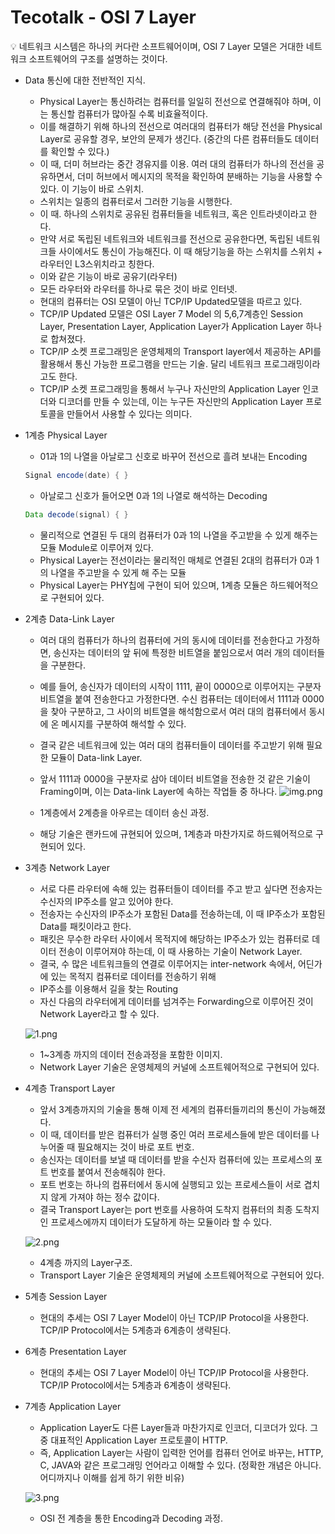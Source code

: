 # Tecotalk - OSI 7 Layer

<aside>
💡 네트워크 시스템은 하나의 커다란 소프트웨어이며, OSI 7 Layer 모델은 거대한 네트워크 소프트웨어의 구조를 설명하는 것이다.

</aside>

- Data 통신에 대한 전반적인 지식.
    - Physical Layer는 통신하려는 컴퓨터를 일일히 전선으로 연결해줘야 하며, 이는 통신할 컴퓨터가 많아질 수록 비효율적이다.
    - 이를 해결하기 위해 하나의 전선으로 여러대의 컴퓨터가 해당 전선을 Physical Layer로 공유할 경우, 보안의 문제가 생긴다. (중간의 다른 컴퓨터들도 데이터를 확인할 수 있다.)
    - 이 때, 더미 허브라는 중간 경유지를 이용. 여러 대의 컴퓨터가 하나의 전선을 공유하면서, 더미 허브에서 메시지의 목적을 확인하여 분배하는 기능을 사용할 수 있다. 이 기능이 바로 스위치.
    - 스위치는 일종의 컴퓨터로서 그러한 기능을 시행한다.
    - 이 때. 하나의 스위치로 공유된 컴퓨터들을 네트워크, 혹은 인트라넷이라고 한다.
    - 만약 서로 독립된 네트워크와 네트워크를 전선으로 공유한다면, 독립된 네트워크들 사이에서도 통신이 가능해진다. 이 때 해당기능을 하는 스위치를 스위치 + 라우터인 L3스위치라고 칭한다.
    - 이와 같은 기능이 바로 공유기(라우터)
    - 모든 라우터와 라우터를 하나로 묶은 것이 바로 인터넷.
    - 현대의 컴퓨터는 OSI 모델이 아닌 TCP/IP Updated모델을 따르고 있다.
    - TCP/IP Updated 모델은 OSI Layer 7 Model 의 5,6,7계층인 Session Layer, Presentation Layer, Application Layer가 Application Layer 하나로 합쳐졌다.
    - TCP/IP 소켓 프로그래밍은 운영체제의 Transport layer에서 제공하는 API를 활용해서 통신 가능한 프로그램을 만드는 기술. 달리 네트워크 프로그래밍이라고도 한다.
    - TCP/IP 소켓 프로그래밍을 통해서 누구나 자신만의 Application Layer 인코더와 디코더를 만들 수 있는데, 이는 누구든 자신만의 Application Layer 프로토콜을 만들어서 사용할 수 있다는 의미다.
- 1계층 Physical Layer
    - 01과 1의 나열을 아날로그 신호로 바꾸어 전선으로 흘려 보내는 Encoding
    
    ```java
    Signal encode(date) { }
    ```
    
    - 아날로그 신호가 들어오면 0과 1의 나열로 해석하는 Decoding
    
    ```java
    Data decode(signal) { }
    ```
    
    - 물리적으로 연결된 두 대의 컴퓨터가 0과 1의 나열을 주고받을 수 있게 해주는 모듈 Module로 이루어져 있다.
    - Physical Layer는 전선이라는 물리적인 매체로 연결된 2대의 컴퓨터가 0과 1의 나열을 주고받을 수 있게 해 주는 모듈
    - Physical Layer는 PHY칩에 구현이 되어 있으며, 1계층 모듈은 하드웨어적으로 구현되어 있다.
- 2계층 Data-Link Layer
    - 여러 대의 컴퓨터가 하나의 컴퓨터에 거의 동시에 데이터를 전송한다고 가정하면, 송신자는 데이터의 앞 뒤에 특정한 비트열을 붙임으로서 여러 개의 데이터들을 구분한다.
    - 예를 들어, 송신자가 데이터의 시작이 1111, 끝이 0000으로 이루어지는 구분자 비트열을 붙여 전송한다고 가정한다면. 수신 컴퓨터는 데이터에서 1111과 0000을 찾아 구분하고, 그 사이의 비트열을 해석함으로서 여러 대의 컴퓨터에서 동시에 온 메시지를 구분하여 해석할 수 있다.
    - 결국 같은 네트워크에 있는 여러 대의 컴퓨터들이 데이터를 주고받기 위해 필요한 모듈이 Data-link Layer.
    - 앞서 1111과 0000을 구분자로 삼아 데이터 비트열을 전송한 것 같은 기술이 Framing이며, 이는 Data-link Layer에 속하는 작업들 중 하나다.
    ![img.png](img.png)
    
    - 1계층에서 2계층을 아우르는 데이터 송신 과정.
    - 해당 기술은 랜카드에 규현되어 있으며, 1계층과 마찬가지로 하드웨어적으로 구현되어 있다.
- 3계층 Network Layer
    - 서로 다른 라우터에 속해 있는 컴퓨터들이 데이터를 주고 받고 싶다면 전송자는 수신자의 IP주소를 알고 있어야 한다.
    - 전송자는 수신자의 IP주소가 포함된 Data를 전송하는데, 이 때 IP주소가 포함된 Data를 패킷이라고 한다.
    - 패킷은 무수한 라우터 사이에서 목적지에 해당하는 IP주소가 있는 컴퓨터로 데이터 전송이 이루어져야 하는데, 이 때 사용하는 기술이 Network Layer.
    - 결국, 수 많은 네트워크들의 연결로 이루어지는 inter-network 속에서, 어딘가에 있는 목적지 컴퓨터로 데이터를 전송하기 위해
    - IP주소를 이용해서 길을 찾는 Routing
    - 자신 다음의 라우터에게 데이터를 넘겨주는 Forwarding으로 이루어진 것이 Network Layer라고 할 수 있다.
    
    ![1.png](../Network/Tecotalk-OSI_7_Layer/1.png)
    
    - 1~3계층 까지의 데이터 전송과정을 포함한 이미지.
    - Network Layer 기술은 운영체제의 커널에 소프트웨어적으로 구현되어 있다.
- 4계층 Transport Layer
    - 앞서 3계층까지의 기술을 통해 이제 전 세계의 컴퓨터들끼리의 통신이 가능해졌다.
    - 이 때, 데이터를 받은 컴퓨터가 실행 중인 여러 프로세스들에 받은 데이터를 나누어줄 때 필요해지는 것이 바로 포트 번호.
    - 송신자는 데이터를 보낼 때 데이터를 받을 수신자 컴퓨터에 있는 프로세스의 포트 번호를 붙여서 전송해줘야 한다.
    - 포트 번호는 하나의 컴퓨터에서 동시에 실행되고 있는 프로세스들이 서로 겹치지 않게 가져야 하는 정수 값이다.
    - 결국 Transport Layer는 port 번호를 사용하여 도착지 컴퓨터의 최종 도착지인 프로세스에까지 데이터가 도달하게 하는 모듈이라 할 수 있다.
    
    ![2.png](../Network/Tecotalk-OSI_7_Layer/2.png)
    
    - 4계층 까지의 Layer구조.
    - Transport Layer 기술은 운영체제의 커널에 소프트웨어적으로 구현되어 있다.
- 5계층 Session Layer
    - 현대의 추세는 OSI 7 Layer Model이 아닌 TCP/IP Protocol을 사용한다. TCP/IP Protocol에서는 5계층과 6계층이 생략된다.
- 6계층 Presentation Layer
    - 현대의 추세는 OSI 7 Layer Model이 아닌 TCP/IP Protocol을 사용한다. TCP/IP Protocol에서는 5계층과 6계층이 생략된다.
- 7계층 Application Layer
    - Application Layer도 다른 Layer들과 마찬가지로 인코더, 디코더가 있다. 그 중 대표적인 Application Layer 프로토콜이 HTTP.
    - 즉, Application Layer는 사람이 입력한 언어를 컴퓨터 언어로 바꾸는,  HTTP, C, JAVA와 같은 프로그래밍 언어라고 이해할 수 있다. (정확한 개념은 아니다. 어디까지나 이해를 쉽게 하기 위한 비유)
    
    ![3.png](../Network/Tecotalk-OSI_7_Layer/3.png)
    
    - OSI 전 계층을 통한 Encoding과 Decoding 과정.